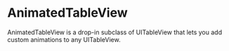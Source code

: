 # AnimatedTableView
AnimatedTableView is a drop-in subclass of UITableView that lets you add custom animations to any UITableView.

